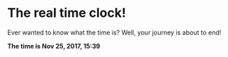 # The real time clock!

Ever wanted to know what the time is? Well, your journey is about to end!

**The time is Nov 25, 2017, 15:39**